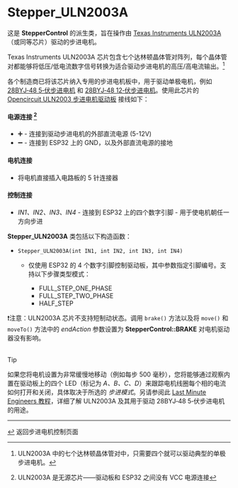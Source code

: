 # Stepper_ULN2003A

这是 **StepperControl** 的派生类，旨在操作由 [Texas Instruments ULN2003A](https://www.ti.com/lit/ds/symlink/uln2003a.pdf)（或同等芯片）驱动的步进电机。

Texas Instruments ULN2003A 芯片包含七个达林顿晶体管对阵列，每个晶体管对都能够将低压/低电流数字信号转换为适合驱动步进电机的高压/高电流输出。[^1]

[^1]:ULN2003A 中的七个达林顿晶体管对中，只需要四个就可以驱动典型的单极步进电机。

各个制造商已将该芯片纳入专用的步进电机板中，用于驱动单极电机，例如 [28BYJ&#8209;48 5&#8209;伏步进电机](https://opencircuit.shop/product/28byj-48-5v-stepper-motor-4-phase-5-wire) 和 [28BYJ&#8209;48 12&#8209;伏步进电机](https://opencircuit.shop/product/28byj-48-12v-stepper-motor-4-phase-5-wire)。使用此芯片的 [Opencircuit ULN2003 步进电机驱动板](https://opencircuit.shop/product/uln2003-stepper-motor-driver-module) 接线如下：

#### **电源连接** [^2]
  * ➕ - 连接到驱动步进电机的外部直流电源 (5-12V)
  * ➖ - 连接到 ESP32 上的 GND，以及外部直流电源的接地
#### **电机连接**
  * 将电机直接插入电路板的 5 针连接器
#### **控制连接**
  * *IN1、IN2、IN3、IN4* - 连接到 ESP32 上的四个数字引脚 - 用于使电机朝任一方向步进

**Stepper_ULN2003A** 类包括以下构造函数：
  * `Stepper_ULN2003A(int IN1, int IN2, int IN3, int IN4)`
    * 仅使用 ESP32 的 4 个数字引脚控制驱动板，其中参数指定引脚编号。支持以下步骤类型模式：

      * FULL_STEP_ONE_PHASE
      * FULL_STEP_TWO_PHASE
      * HALF_STEP

❗注意：ULN2003A 芯片不支持短制动状态。调用 `brake()` 方法以及将 `move()` 和 `moveTo()` 方法中的 *endAction* 参数设置为 **StepperControl::BRAKE** 对电机驱动器没有影响。<br><br>

> [!TIP]
> 如果您将电机设置为非常缓慢地移动（例如每步 500 毫秒），您将能够通过观察内置在驱动板上的四个 LED（标记为 *A、B、C、D*）来跟踪电机线圈每个相的电流如何打开和关闭，具体取决于所选的 *步进模式*。另请参阅此 [Last Minute Engineers 教程](https://lastminuteengineers.com/28byj48-stepper-motor-arduino-tutorial)，详细了解 ULN2003A 及其用于驱动 28BYJ&#8209;48 5&#8209;伏步进电机的用途。

[^2]:ULN2003A 是无源芯片——驱动板和 ESP32 之间没有 VCC 电源连接

---

[↩️](../Stepper.md) 返回步进电机控制页面

